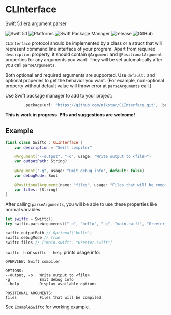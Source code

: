 # CLInterface

Swift 5.1 era argument parser

![Swift 5.1](https://img.shields.io/badge/swift-5.1-important)
![Platforms](https://img.shields.io/badge/platforms-macOS%20%7C%20Linux-lightgrey)
![Swift Package Manager](https://img.shields.io/badge/spm-compatible-brightgreen)
![release](https://img.shields.io/github/release/nikstar/CLInterface)
![GitHub](https://img.shields.io/github/license/nikstar/CLInterface)

`CLInterface` protocol should be implemented by a class or a struct that will represent command line interface of your program. Apart from required `description` property, it should contain `@Argument` and `@PositionalArgument` properties for any arguments you want. They will be set automatically after you call `parseArguments`.

Both optional and required arguments are supported. Use `default:` and optional properies to get the behavior you want. (For example, non-optional property without default value will throw error at `parseArguments` call.)

Use Swift package manager to add to your project: 
```swift
        .package(url: "https://github.com/nikstar/CLInterface.git", .branch("master")),
```

**This is work in progress. PRs and suggestions are welcome!**

## Example

```swift
final class Swiftc : CLInterface {
    var description = "Swift compiler"

    @Argument("--output", "-o", usage: "Write output to <file>")
    var outputPath: String?
    
    @Argument("-g", usage: "Emit debug info", default: false)
    var debugMode: Bool
    
    @PositionalArgument(name: "files", usage: "Files that will be compiled")
    var files: [String]
}
```

After calling `parseArguments`, you will be able to use these properties like normal variables.

```swift
let swiftc = Swiftc()
try swiftc.parseArguments(["-o", "hello", "-g", "main.swift", "Greeter.swift"])

swiftc.outputPath // Optional("hello")
swiftc.debugMode // true
swiftc.files // ["main.swift", "Greeter.swift"]
```

`swiftc -h` or `swiftc --help` prints usage info:

```
OVERVIEW: Swift compiler

OPTIONS:
--output, -o   Write output to <file>
-g             Emit debug info
--help         Display available options

POSITIONAL ARGUMENTS:
files          Files that will be compiled
```

See [`ExampleSwiftc`](Sources/ExampleSwiftc/main.swift) for working example.
